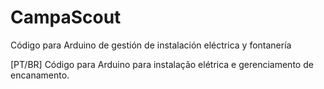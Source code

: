 # CampaScout
Código para Arduino de gestión de instalación eléctrica y fontanería

[PT/BR] Código para Arduino para instalação elétrica e gerenciamento de encanamento.